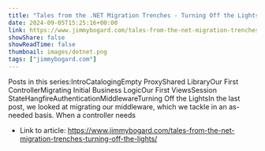 ```yaml
---
title: "Tales from the .NET Migration Trenches - Turning Off the Lights"
date: 2024-09-05T15:25:16+00:00
link: https://www.jimmybogard.com/tales-from-the-net-migration-trenches-turning-off-the-lights/
showShare: false
showReadTime: false
thumbnail: images/dotnet.png
tags: ["jimmybogard.com"]
---
```

Posts in this series:IntroCatalogingEmpty ProxyShared LibraryOur First ControllerMigrating Initial Business LogicOur First ViewsSession StateHangfireAuthenticationMiddlewareTurning Off the LightsIn the last post, we looked at migrating our middleware, which we tackle in an as-needed basis. When a controller needs

- Link to article: https://www.jimmybogard.com/tales-from-the-net-migration-trenches-turning-off-the-lights/